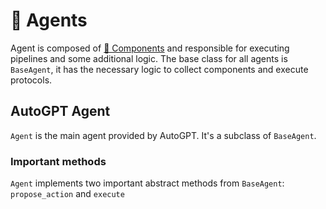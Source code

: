 # 🤖 Agents

Agent is composed of [🧩 Components](./components.md) and responsible for executing pipelines and some additional logic. The base class for all agents is `BaseAgent`, it has the necessary logic to collect components and execute protocols.

## AutoGPT Agent

`Agent` is the main agent provided by AutoGPT. It's a subclass of `BaseAgent`.

### Important methods

`Agent` implements two important abstract methods from `BaseAgent`:
`propose_action` and `execute`